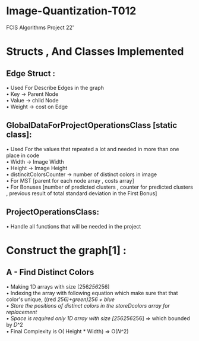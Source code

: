 # Image-Quantization-T012
FCIS Algorithms Project 22'
# Structs , And Classes Implemented
## Edge Struct : 
• Used For Describe Edges in the graph <br>
• Key -> Parent Node <br>
• Value -> child Node <br>
• Weight -> cost on Edge <br>
## GlobalDataForProjectOperationsClass [static class]: 
• Used For the values that repeated a lot and needed in more than one place in code <br>
• Width -> Image Width <br>
• Height -> Image Height <br>
• distincitColorsCounter -> number of distinct colors in image <br>
• For MST [parent for each node array , costs array] <br>
• For Bonuses [number of predicted clusters , counter for predicted clusters , previous result of 
total standard deviation in the First Bonus] <br>
## ProjectOperationsClass: 
• Handle all functions that will be needed in the project <br>

# Construct the graph[1] :
## A - Find Distinct Colors <br>
• Making 1D arrays with size [256*256*256] <br>
• Indexing the array with following equation which make sure that that color's unique, ((red *256)+green)*256 + blue <br>
• Store the positions of distinct colors in the storeDcolors array for replacement <br>
• Space is required only 1D array with size [256*256*256] => which bounded by 𝐷^2 <br>
• Final Complexity is O( Height * Width) => O(𝑁^2) <br>
